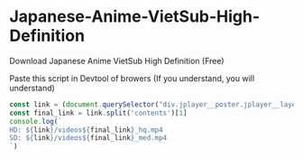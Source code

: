 # Japanese-Anime-VietSub-High-Definition
Download Japanese Anime VietSub High Definition (Free)

Paste this script in Devtool of browers (If you understand, you will understand)
```javascript
const link = (document.querySelector("div.jplayer__poster.jplayer__layer > img")?.src || document.querySelector("#javplayer_html5")?.poster || document.querySelector("div.jplayer__poster.jplayer__poster--simple > img").src).replace('thumbs', 'contents').replace('-p/', '/').split('/thumbs')[0].split('/images')[0];;
const final_link = link.split('contents')[1]
console.log(`
HD: ${link}/videos${final_link}_hq.mp4
SD: ${link}/videos${final_link}_med.mp4
`)
```
